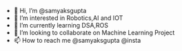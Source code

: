 - 👋 Hi, I’m @samyaksgupta
- 👀 I’m interested in Robotics,AI and IOT
- 🌱 I’m currently learning DSA,ROS
- 💞️ I’m looking to collaborate on Machine Learning Project
- 📫 How to reach me @samyaksgupta @insta


